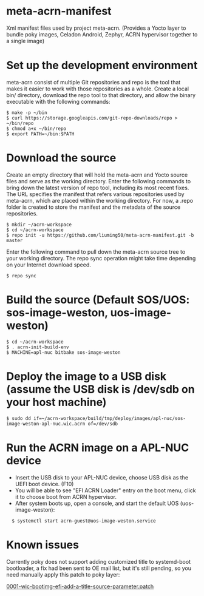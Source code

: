 # meta-acrn-manifest
Xml manifest files used by project meta-acrn. (Provides a Yocto layer to bundle poky images, Celadon Android, Zephyr, ACRN hypervisor together to a single image)


# Set up the development environment

meta-acrn consist of multiple Git repositories and repo is the tool that makes it easier to work with those repositories as a whole. Create a local bin/ directory, download the repo tool to that directory, and allow the binary executable with the following commands:

```
$ make -p ~/bin
$ curl https://storage.googleapis.com/git-repo-downloads/repo > ~/bin/repo
$ chmod a+x ~/bin/repo
$ export PATH=~/bin:$PATH
```


# Download the source

Create an empty directory that will hold the meta-acrn and Yocto source files and serve as the working directory. Enter the following commands to bring down the latest version of repo tool, including its most recent fixes. The URL specifies the manifest that refers various repositories used by meta-acrn, which are placed within the working directory. For now, a .repo folder is created to store the manifest and the metadata of the source repositories.

```
$ mkdir ~/acrn-workspace
$ cd ~/acrn-workspace
$ repo init -u https://github.com/liuming50/meta-acrn-manifest.git -b master
```

Enter the following command to pull down the meta-acrn source tree to your working directory. The repo sync operation might take time depending on your Internet download speed.

```
$ repo sync
```


# Build the source (Default SOS/UOS: sos-image-weston, uos-image-weston)


```
$ cd ~/acrn-workspace
$ . acrn-init-build-env
$ MACHINE=apl-nuc bitbake sos-image-weston
```


# Deploy the image to a USB disk (assume the USB disk is /dev/sdb on your host machine)

```
$ sudo dd if=~/acrn-workspace/build/tmp/deploy/images/apl-nuc/sos-image-weston-apl-nuc.wic.acrn of=/dev/sdb
```


# Run the ACRN image on a APL-NUC device

- Insert the USB disk to your APL-NUC device, choose USB disk as the UEFI boot device. (F10)
- You will be able to see "EFI ACRN Loader" entry on the boot menu, click it to choose boot from ACRN hypervisor.
- After system boots up, open a console, and start the default UOS (uos-image-weston):

```
  $ systemctl start acrn-guest@uos-image-weston.service
```


# Known issues

Currently poky does not support adding customized title to systemd-boot bootloader, a fix had been sent to OE mail list, but it's still pending, so you need manually apply this patch to poky layer:

[0001-wic-bootimg-efi-add-a-title-source-parameter.patch](https://patchwork.openembedded.org/patch/155888/)
